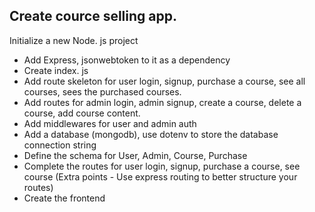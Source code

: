 ## Create cource selling app.

Initialize a new Node. js project
- Add Express, jsonwebtoken to it as a dependency
- Create index. js
- Add route skeleton for user login, signup, purchase a course, see all courses, sees the purchased courses.
- Add routes for admin login, admin signup, create a course, delete a course, add course content.
- Add middlewares for user and admin auth
- Add a database (mongodb), use dotenv to store the database connection string
- Define the schema for User, Admin, Course, Purchase
- Complete the routes for user login, signup, purchase a course, see course (Extra points - Use express routing to
better structure your routes)
- Create the frontend